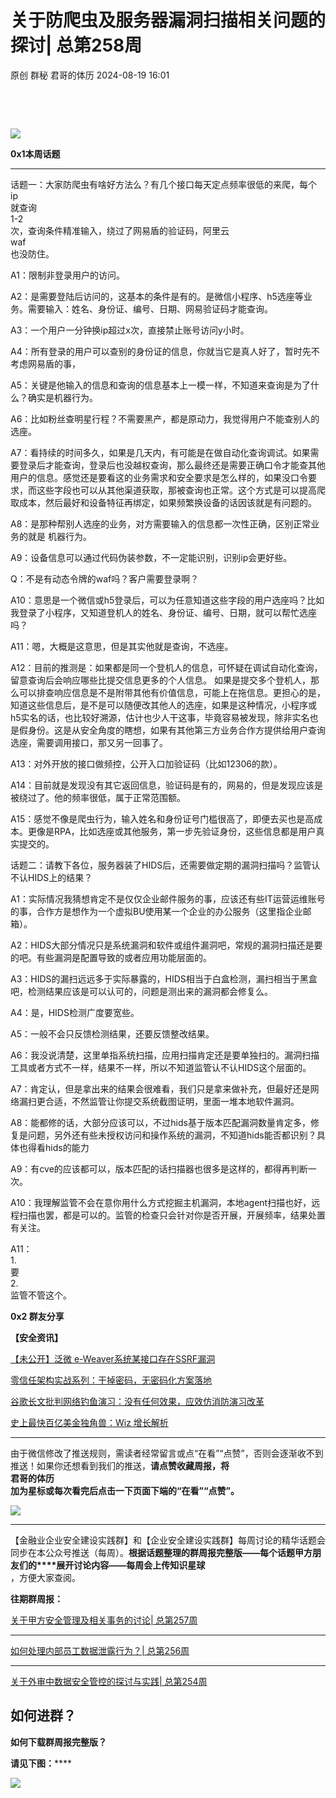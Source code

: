 #  关于防爬虫及服务器漏洞扫描相关问题的探讨| 总第258周   
原创 群秘  君哥的体历   2024-08-19 16:01  
  
‍‍  
  
‍‍  
  
![](https://mmbiz.qpic.cn/mmbiz_gif/yXsxtS2cfwYLicju4TyAeQhibftSnibn1R9dnxB7tCR0JyCicooUTh4rDmWsBv1wBniaFHVGdaNmMeJOl1hVIicPKkzg/640?wx_fmt=gif "")  
  
**0x1本周话题**  
  
****  
话题一：大家防爬虫有啥好方法么？有几个接口每天定点频率很低的来爬，每个  
ip  
就查询  
1-2  
次，查询条件精准输入，绕过了网易盾的验证码，阿里云  
waf  
也没防住。  
  
A1：限制非登录用户的访问。  
  
A2：是需要登陆后访问的，这基本的条件是有的。是微信小程序、h5选座等业务。需要输入：姓名、身份证、编号、日期、网易验证码才能查询。  
  
A3：一个用户一分钟换ip超过x次，直接禁止账号访问y小时。  
  
A4：所有登录的用户可以查别的身份证的信息，你就当它是真人好了，暂时先不考虑网易盾的事，  
  
A5：关键是他输入的信息和查询的信息基本上一模一样，不知道来查询是为了什么？确实是机器行为。  
  
A6：比如粉丝查明星行程？不需要黑产，都是原动力，我觉得用户不能查别人的选座。  
  
A7：看持续的时间多久，如果是几天内，有可能是在做自动化查询调试。如果需要登录后才能查询，登录后也没越权查询，那么最终还是需要正确口令才能查其他用户的信息。感觉还是要看这的业务需求和安全要求是怎么样的，如果没口令要求，而这些字段也可以从其他渠道获取，那被查询也正常。这个方式是可以提高爬取成本，然后最好和设备特征再绑定，如果频繁换设备的话因该就是有问题的。  
  
A8：是那种帮别人选座的业务，对方需要输入的信息都一次性正确，区别正常业务的就是 机器行为。  
  
A9：设备信息可以通过代码伪装参数，不一定能识别，识别ip会更好些。  
  
Q：不是有动态令牌的waf吗？客户需要登录啊？  
  
A10：意思是一个微信或h5登录后，可以为任意知道这些字段的用户选座吗？比如我登录了小程序，又知道登机人的姓名、身份证、编号、日期，就可以帮忙选座吗？  
  
A11：嗯，大概是这意思，但是其实他就是查询，不选座。  
  
A12：目前的推测是：如果都是同一个登机人的信息，可怀疑在调试自动化查询，留意查询后会响应哪些比提交信息更多的个人信息。 如果是提交多个登机人，那么可以排查响应信息是不是附带其他有价值信息，可能上在拖信息。更担心的是，知道这些信息后，是不是可以随便改其他人的选座，如果是这种情况，小程序或h5实名的话，也比较好溯源，估计也少人干这事，毕竟容易被发现，除非实名也是假身份。这是从安全角度的瞎想，如果有其他第三方业务合作方提供给用户查询选座，需要调用接口，那又另一回事了。  
  
A13：对外开放的接口做频控，公开入口加验证码（比如12306的款）。  
  
A14：目前就是发现没有其它返回信息，验证码是有的，网易的，但是发现应该是被绕过了。他的频率很低，属于正常范围额。  
  
A15：感觉不像是爬虫行为，输入姓名和身份证号门槛很高了，即便去买也是高成本。更像是RPA，比如选座或其他服务，第一步先验证身份，这些信息都是用户真实提交的。  
  
话题二：请教下各位，服务器装了HIDS后，还需要做定期的漏洞扫描吗？监管认不认HIDS上的结果？  
  
A1：实际情况我猜想肯定不是仅仅企业邮件服务的事，应该还有些IT运营运维账号的事，合作方是想作为一个虚拟BU使用某一个企业的办公服务（这里指企业邮箱）。  
  
A2：HIDS大部分情况只是系统漏洞和软件或组件漏洞吧，常规的漏洞扫描还是要的吧。有些漏洞是配置导致的或者应用功能层面的。  
  
A3：HIDS的漏扫远远多于实际暴露的，HIDS相当于白盒检测，漏扫相当于黑盒吧，检测结果应该是可以认可的，问题是测出来的漏洞都会修复么。  
  
A4：是，HIDS检测广度要宽些。  
  
A5：一般不会只反馈检测结果，还要反馈整改结果。  
  
A6：我没说清楚，这里单指系统扫描，应用扫描肯定还是要单独扫的。漏洞扫描工具或者方式不一样，结果不一样，所以不知道监管认不认HIDS这个层面的。  
  
A7：肯定认，但是拿出来的结果会很难看，我们只是拿来做补充，但最好还是网络漏扫更合适，不然监管让你提交系统截图证明，里面一堆本地软件漏洞。  
  
A8：能都修的话，大部分应该可以，不过hids基于版本匹配漏洞数量肯定多，修复是问题，另外还有些未授权访问和操作系统的漏洞，不知道hids能否都识别？具体也得看hids的能力  
  
A9：有cve的应该都可以，版本匹配的话扫描器也很多是这样的，都得再判断一次。  
  
A10：我理解监管不会在意你用什么方式挖掘主机漏洞，本地agent扫描也好，远程扫描也罢，都是可以的。监管的检查只会针对你是否开展，开展频率，结果处置有关注。  
  
A11：  
1.  
要   
2.  
监管不管这个。  
  
**0x2 群友分享**  
  
  
**【安全资讯】**  
  
  
[【未公开】泛微 e-Weaver系统某接口存在SSRF漏洞](http://mp.weixin.qq.com/s?__biz=MzkyMzYwNTEyNg==&mid=2247486645&idx=1&sn=4f2de5888085108e9fee8aee356c2538&chksm=c1e3cd5cf694444a7c2fc03d05fd17a450e8964787d91340f974ac8d3f9b8b0d38fad62c905b&mpshare=1&scene=21&srcid=0710awwvHRMpSn20qw8gWrpy&sharer_shareinfo=ad44299e42a509c12e255e1b37b95b23&sharer_shareinfo_first=ad44299e42a509c12e255e1b37b95b23#wechat_redirect)  
  
  
  
[零信任架构实战系列：干掉密码，无密码化方案落地](http://mp.weixin.qq.com/s?__biz=Mzg5MTA1Mzg0Mg==&mid=2247483790&idx=1&sn=8cbc83c230053fed4778a6ed33a5bf6b&chksm=cfd273f3f8a5fae5a50fc7299cd61f438e4a96454db67dc79f343c700e625f0db3077c7cb405&mpshare=1&scene=21&srcid=0711levYopgmhB7Oy9ZH37uP&sharer_shareinfo=7cd11fc92e945dca76a81236a73188f1&sharer_shareinfo_first=7cd11fc92e945dca76a81236a73188f1#wechat_redirect)  
  
  
  
[谷歌长文批判网络钓鱼演习：没有任何效果，应效仿消防演习改革](http://mp.weixin.qq.com/s?__biz=MzI4NDY2MDMwMw==&mid=2247512112&idx=1&sn=9c99a78583e36ac75bbf9b2c42d02d4f&chksm=ebfaf710dc8d7e06dee330c7b9e38f14f61e05558be9df13f49213e57a899ccadbd8d44b4ce9&mpshare=1&scene=21&srcid=0705Ov1ofOx9v7kloGgWTotK&sharer_shareinfo=58ca7ffd7b20ecdc97e093c1d58fc10f&sharer_shareinfo_first=58ca7ffd7b20ecdc97e093c1d58fc10f#wechat_redirect)  
  
  
  
[史上最快百亿美金独角兽：Wiz 增长解析](http://mp.weixin.qq.com/s?__biz=MzUyNTA2NTkwMQ==&mid=2247484527&idx=1&sn=30624e21f77181295460e3fa2cb451cd&chksm=fa228fadcd5506bbce1693c5c703478bb7601d608b2ff5b686792a6ac1d7fcd5c6b6d2fe3a87&mpshare=1&scene=21&srcid=0715kiYXq8niiGe4krDY482x&sharer_shareinfo=32cc53d109433d84404719c3dce49938&sharer_shareinfo_first=32cc53d109433d84404719c3dce49938#wechat_redirect)  
  
  
--------------------------------------------------------------------------  
  
由于微信修改了推送规则，需读者经常留言或点“在看”“点赞”，否则会逐渐收不到推送！如果你还想看到我们的推送，**请点赞收藏周报，将**  
**君哥的体历**  
**加为星标或每次看完后点击一下页面下端的“在看”“点赞”。**  
  
![](https://mmbiz.qpic.cn/mmbiz_jpg/yXsxtS2cfwYaBZeQPdr2gbHqon58JxAIpZTicPdU1I8I0lBV82ur0C278ycyU7FKAvOEibactZPNC8L1mu7zMZAQ/640?wx_fmt=jpeg "")  
  
****  
【金融业企业安全建设实践群】和【企业安全建设实践群】每周讨论的精华话题会同步在本公众号推送（每周）。**根据话题整理的群周报完整版——每个话题甲方朋友们的****展开讨论内容——每周会上传知识星球**  
，方便大家查阅。  
  
**往期群周报：**  
  
[关于甲方安全管理及相关事务的讨论| 总第257周](http://mp.weixin.qq.com/s?__biz=MzI2MjQ1NTA4MA==&mid=2247491410&idx=1&sn=3394132f643c16a1cd788a8f8c2f768b&chksm=ea4bb515dd3c3c0333eabedf65a47f5bf0c8446fcf3ed026cf78e035600a4c454ca9d25c47b7&scene=21#wechat_redirect)  
  
****  
  
[如何处理内部员工数据泄露行为？| 总第256周](http://mp.weixin.qq.com/s?__biz=MzI2MjQ1NTA4MA==&mid=2247491347&idx=1&sn=dbd12bcea4cef91d34455312a941de17&chksm=ea4bb554dd3c3c426385bddf79bf8f7a380d936b1956519217727665d940fae6052bbb45b9c6&scene=21#wechat_redirect)  
  
****  
  
[关于外审中数据安全管控的探讨与实践| 总第254周](http://mp.weixin.qq.com/s?__biz=MzI2MjQ1NTA4MA==&mid=2247491337&idx=1&sn=d9852e8ff66228e478f2efb41105eb8c&chksm=ea4bb54edd3c3c586b94f6d290c509c9eaa2ee6fb0f6efc9454bc76ca8298026f82451dfc58b&scene=21#wechat_redirect)  
  
## 如何进群？  
  
**如何下载群周报完整版？**  
  
**请见下图：******  
  
![](https://mmbiz.qpic.cn/mmbiz_jpg/yXsxtS2cfwbppZu5PBSictiaObD2Bnru4z5nSyfMrsqjPO0micwA8CsIDUxRb73kIPomrYtYpWuWqPwMU17LHAIpg/640?wx_fmt=jpeg "")  
  
  
